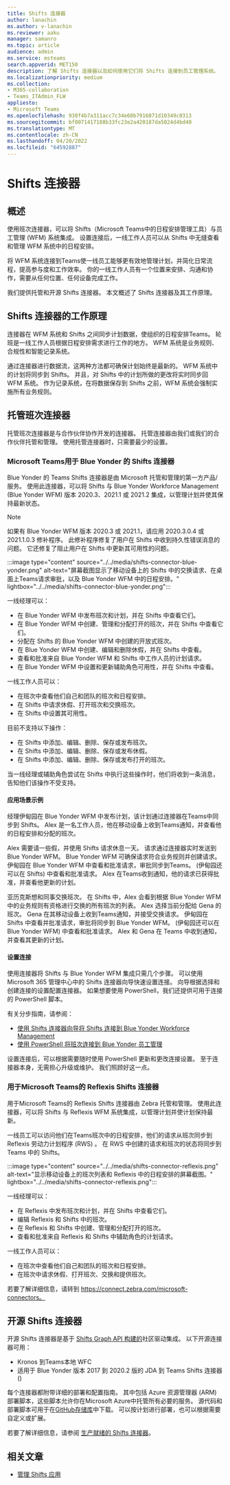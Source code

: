 ```yaml
---
title: Shifts 连接器
author: lanachin
ms.author: v-lanachin
ms.reviewer: aaku
manager: samanro
ms.topic: article
audience: admin
ms.service: msteams
search.appverid: MET150
description: 了解 Shifts 连接器以及如何使用它们将 Shifts 连接到员工管理系统。
ms.localizationpriority: medium
ms.collection:
- M365-collaboration
- Teams_ITAdmin_FLW
appliesto:
- Microsoft Teams
ms.openlocfilehash: 930f4b7a311acc7c34e60b7916071d10349c0313
ms.sourcegitcommit: bf0071417188b33fc23e2a420187da5024d4bd40
ms.translationtype: MT
ms.contentlocale: zh-CN
ms.lasthandoff: 04/20/2022
ms.locfileid: "64592887"
---
```

# <a name="shifts-connectors"></a>Shifts 连接器

## <a name="overview"></a>概述

使用班次连接器，可以将 Shifts（Microsoft Teams中的日程安排管理工具）与员工管理 (WFM) 系统集成。 设置连接后，一线工作人员可以从 Shifts 中无缝查看和管理 WFM 系统中的日程安排。

将 WFM 系统连接到Teams使一线员工能够更有效地管理计划，并简化日常流程，提高参与度和工作效率。 你的一线工作人员有一个位置来安排、沟通和协作，需要从任何位置、任何设备完成工作。

我们提供托管和开源 Shifts 连接器。 本文概述了 Shifts 连接器及其工作原理。

## <a name="how-shifts-connectors-work"></a>Shifts 连接器的工作原理

连接器在 WFM 系统和 Shifts 之间同步计划数据，使组织的日程安排Teams。 轮班是一线工作人员根据日程安排需求进行工作的地方。 WFM 系统是业务规则、合规性和智能记录系统。

通过连接器进行数据流，这两种方法都可确保计划始终是最新的。 WFM 系统中的计划将同步到 Shifts。 并且，对 Shifts 中的计划所做的更改将实时同步回 WFM 系统。 作为记录系统，在将数据保存到 Shifts 之前，WFM 系统会强制实施所有业务规则。

## <a name="managed-shifts-connectors"></a>托管班次连接器

托管班次连接器是与合作伙伴协作开发的连接器。 托管连接器由我们或我们的合作伙伴托管和管理。 使用托管连接器时，只需要最少的设置。

### <a name="microsoft-teams-shifts-connector-for-blue-yonder"></a>Microsoft Teams用于 Blue Yonder 的 Shifts 连接器
<a name="blue_yonder"> </a>

Blue Yonder 的 Teams Shifts 连接器是由 Microsoft 托管和管理的第一方产品/服务。 使用此连接器，可以将 Shifts 与 Blue Yonder Workforce Management (Blue Yonder WFM) 版本 2020.3、2021.1 或 2021.2 集成，以管理计划并使其保持最新状态。  

> [!NOTE]
> 如果有 Blue Yonder WFM 版本 2020.3 或 2021.1，请应用 2020.3.0.4 或 2021.1.0.3 修补程序。 此修补程序修复了用户在 Shifts 中收到持久性错误消息的问题。 它还修复了阻止用户在 Shifts 中更新其可用性的问题。

:::image type="content" source="../../media/shifts-connector-blue-yonder.png" alt-text="屏幕截图显示了移动设备上的 Shifts 中的交换请求、在桌面上Teams请求审批，以及 Blue Yonder WFM 中的日程安排。" lightbox="../../media/shifts-connector-blue-yonder.png":::

一线经理可以：

- 在 Blue Yonder WFM 中发布班次和计划，并在 Shifts 中查看它们。
- 在 Blue Yonder WFM 中创建、管理和分配打开的班次，并在 Shifts 中查看它们。
- 分配在 Shifts 的 Blue Yonder WFM 中创建的开放式班次。
- 在 Blue Yonder WFM 中创建、编辑和删除休假，并在 Shifts 中查看。
- 查看和批准来自 Blue Yonder WFM 和 Shifts 中工作人员的计划请求。
- 在 Blue Yonder WFM 中设置和更新辅助角色可用性，并在 Shifts 中查看。

一线工作人员可以：

- 在班次中查看他们自己和团队的班次和日程安排。
- 在 Shifts 中请求休假、打开班次和交换班次。
- 在 Shifts 中设置其可用性。

目前不支持以下操作：

- 在 Shifts 中添加、编辑、删除、保存或发布班次。
- 在 Shifts 中添加、编辑、删除、保存或发布休假。
- 在 Shifts 中添加、编辑、删除、保存或发布打开的班次。

当一线经理或辅助角色尝试在 Shifts 中执行这些操作时，他们将收到一条消息，告知他们该操作不受支持。

#### <a name="example-scenario"></a>应用场景示例

经理伊甸园在 Blue Yonder WFM 中发布计划，该计划通过连接器在Teams中同步到 Shifts。 Alex 是一名工作人员，他在移动设备上收到Teams通知，并查看他的日程安排和分配的班次。

Alex 需要请一些假，并使用 Shifts 请求休息一天。 请求通过连接器实时发送到 Blue Yonder WFM。 Blue Yonder WFM 可确保请求符合业务规则并创建请求。 伊甸园在 Blue Yonder WFM 中查看和批准请求，审批同步到Teams。  (伊甸园还可以在 Shifts) 中查看和批准请求。 Alex 在Teams收到通知，他的请求已获得批准，并查看他更新的计划。

亚历克斯想和同事交换班次。 在 Shifts 中，Alex 会看到根据 Blue Yonder WFM 中的业务规则有资格进行交换的所有班次的列表。 Alex 选择当前分配给 Gena 的班次。 Gena 在其移动设备上收到Teams通知，并接受交换请求。 伊甸园在 Shifts 中查看并批准请求，审批将同步到 Blue Yonder WFM。  (伊甸园还可以在 Blue Yonder WFM) 中查看和批准请求。 Alex 和 Gena 在 Teams 中收到通知，并查看其更新的计划。

#### <a name="set-up-a-connection"></a>设置连接

使用连接器将 Shifts 与 Blue Yonder WFM 集成只需几个步骤。 可以使用Microsoft 365 管理中心中的 Shifts 连接器向导快速设置连接。 向导根据选择和创建连接的设置配置连接器。 如果想要使用 PowerShell，我们还提供可用于连接的 PowerShell 脚本。

有关分步指南，请参阅：

- [使用 Shifts 连接器向导将 Shifts 连接到 Blue Yonder Workforce Management](shifts-connector-wizard.md)
- [使用 PowerShell 将班次连接到 Blue Yonder 员工管理](shifts-connector-blue-yonder-powershell-setup.md)

设置连接后，可以根据需要随时使用 PowerShell 更新和更改连接设置。 至于连接器本身，无需担心升级或维护。 我们照顾好这一点。

### <a name="reflexis-shifts-connector-for-microsoft-teams"></a>用于Microsoft Teams的 Reflexis Shifts 连接器

用于Microsoft Teams的 Reflexis Shifts 连接器由 Zebra 托管和管理。 使用此连接器，可以将 Shifts 与 Reflexis WFM 系统集成，以管理计划并使计划保持最新。

一线员工可以访问他们在Teams班次中的日程安排，他们的请求从班次同步到 Reflexis 劳动力计划程序 (RWS) 。 在 RWS 中创建的请求和班次的状态将同步到 Teams 中的 Shifts。

:::image type="content" source="../../media/shifts-connector-reflexis.png" alt-text="显示移动设备上的班次列表和 Reflexis 中的日程安排的屏幕截图。" lightbox="../../media/shifts-connector-reflexis.png":::

一线经理可以：

- 在 Reflexis 中发布班次和计划，并在 Shifts 中查看它们。
- 编辑 Reflexis 和 Shifts 中的班次。
- 在 Reflexis 和 Shifts 中创建、管理和分配打开的班次。
- 查看和批准来自 Reflexis 和 Shifts 中辅助角色的计划请求。

一线工作人员可以：

- 在班次中查看他们自己和团队的班次和日程安排。
- 在班次中请求休假、打开班次、交换和提供班次。

若要了解详细信息，请转到 https://connect.zebra.com/microsoft-connectors。

## <a name="open-source-shifts-connectors"></a>开源 Shifts 连接器

开源 Shifts 连接器是基于 [Shifts Graph API 构建的](/graph/api/resources/shift)社区驱动集成。 以下开源连接器可用：

- Kronos 到Teams本地 WFC
- 适用于 Blue Yonder 版本 2017 到 2020.2 版的 JDA 到 Teams Shifts 连接器 () 

每个连接器都附带详细的部署和配置指南。 其中包括 Azure 资源管理器 (ARM) 部署脚本，这些脚本允许你在Microsoft Azure中托管所有必要的服务。 源代码和部署脚本可用于在[GitHub存储库](https://github.com/OfficeDev/Microsoft-Teams-Shifts-WFM-Connectors)中下载。 可以按计划进行部署，也可以根据需要自定义或扩展。

若要了解详细信息，请参阅 [生产就绪的 Shifts 连接器](/microsoftteams/platform/samples/shifts-wfm-connectors)。

## <a name="related-articles"></a>相关文章

- [管理 Shifts 应用](manage-the-shifts-app-for-your-organization-in-teams.md)
